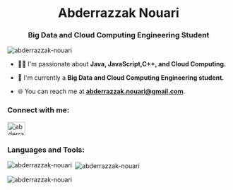 <h1 align="center">Abderrazzak Nouari</h1>
<h3 align="center">Big Data and Cloud Computing Engineering Student</h3>

<p align="left"> <img src="https://komarev.com/ghpvc/?username=abderrazzak-nouari&label=Profile%20views&color=0e75b6&style=flat" alt="abderrazzak-nouari" /> </p>

- 👨‍💻 I'm passionate about **Java, JavaScript,C++, and Cloud Computing.**

- 💼 I'm currently a **Big Data and Cloud Computing Engineering student.**

- 🌐 You can reach me at **abderrazzak.nouari@gmail.com**.

<h3 align="left">Connect with me:</h3>
<p align="left">
<a href="https://www.linkedin.com/in/abderrazzak-nouari-9b9533248/" target="blank"><img align="center" src="https://raw.githubusercontent.com/rahuldkjain/github-profile-readme-generator/master/src/images/icons/Social/linked-in-alt.svg" alt="abderrazzak-nouari" height="30" width="40" /></a>
</p>

<h3 align="left">Languages and Tools:</h3>
<p align="left">
  <!-- Add icons and links to your preferred programming languages and tools here -->
  <!-- Example: <a href="https://example.com" target="_blank"> <img src="example-icon-url" alt="example" width="40" height="40"/> </a> -->
</p>

<p align="center">
  <img align="left" src="https://github-readme-stats.vercel.app/api?username=abderrazzak-nouari&theme=tokyonight&show_icons=true&hide_border=true&count_private=true" alt="abderrazzak-nouari" />
</p>
<p>&nbsp;<img align="center" src="https://github-readme-streak-stats.herokuapp.com/?user=abderrazzak-nouari&theme=tokyonight&hide_border=true" alt="abderrazzak-nouari" /></p>
<p><img align="center" src="https://github-readme-stats.vercel.app/api/top-langs/?username=abderrazzak-nouari&theme=tokyonight&show_icons=true&hide_border=true&layout=compact" alt="abderrazzak-nouari" /></p>
